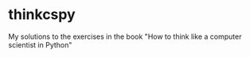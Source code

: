# thinkcspy

My solutions to the exercises in the book "How to think like a computer scientist in Python" 
